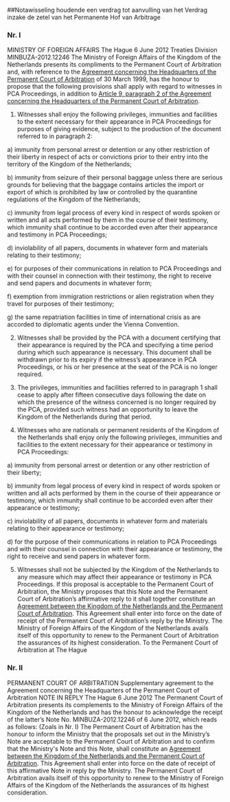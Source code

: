 <meta http-equiv='Content-Type' content='text/html; charset=utf-8' />

##Notawisseling houdende een verdrag tot aanvulling van het Verdrag inzake de zetel van het Permanente Hof van Arbitrage

### Nr.  I  

MINISTRY OF FOREIGN AFFAIRS The Hague 6 June 2012 Treaties Division MINBUZA-2012.12246 The Ministry of Foreign Affairs of the Kingdom of the Netherlands presents its compliments to the Permanent Court of Arbitration and, with reference to the [Agreement concerning the Headquarters of the Permanent Court of Arbitration](../../../../../../../../../../../../../verdrag/verdrag/inzake/de/zetel/van/het/permanente/hof/van/arbitrage/BWBV0001409/README.md) of 30 March 1999, has the honour to propose that the following provisions shall apply with regard to witnesses in PCA Proceedings, in addition to [Article 9, paragraph 2 of the Agreement concerning the Headquarters of the Permanent Court of Arbitration](../../../../../../../../../../../../../verdrag/verdrag/inzake/de/zetel/van/het/permanente/hof/van/arbitrage/BWBV0001409/README.md). 

1. Witnesses shall enjoy the following privileges, immunities and facilities to the extent necessary for their appearance in PCA Proceedings for purposes of giving evidence, subject to the production of the document referred to in paragraph 2: 

a) immunity from personal arrest or detention or any other restriction of their liberty in respect of acts or convictions prior to their entry into the territory of the Kingdom of the Netherlands;  

b) immunity from seizure of their personal baggage unless there are serious grounds for believing that the baggage contains articles the import or export of which is prohibited by law or controlled by the quarantine regulations of the Kingdom of the Netherlands;  

c) immunity from legal process of every kind in respect of words spoken or written and all acts performed by them in the course of their testimony, which immunity shall continue to be accorded even after their appearance and testimony in PCA Proceedings;  

d) inviolability of all papers, documents in whatever form and materials relating to their testimony;  

e) for purposes of their communications in relation to PCA Proceedings and with their counsel in connection with their testimony, the right to receive and send papers and documents in whatever form;  

f) exemption from immigration restrictions or alien registration when they travel for purposes of their testimony;  

g) the same repatriation facilities in time of international crisis as are accorded to diplomatic agents under the Vienna Convention.    

2. Witnesses shall be provided by the PCA with a document certifying that their appearance is required by the PCA and specifying a time period during which such appearance is necessary. This document shall be withdrawn prior to its expiry if the witness’s appearance in PCA Proceedings, or his or her presence at the seat of the PCA is no longer required.  

3. The privileges, immunities and facilities referred to in paragraph 1 shall cease to apply after fifteen consecutive days following the date on which the presence of the witness concerned is no longer required by the PCA, provided such witness had an opportunity to leave the Kingdom of the Netherlands during that period.  

4. Witnesses who are nationals or permanent residents of the Kingdom of the Netherlands shall enjoy only the following privileges, immunities and facilities to the extent necessary for their appearance or testimony in PCA Proceedings: 

a) immunity from personal arrest or detention or any other restriction of their liberty;  

b) immunity from legal process of every kind in respect of words spoken or written and all acts performed by them in the course of their appearance or testimony, which immunity shall continue to be accorded even after their appearance or testimony;  

c) inviolability of all papers, documents in whatever form and materials relating to their appearance or testimony;  

d) for the purpose of their communications in relation to PCA Proceedings and with their counsel in connection with their appearance or testimony, the right to receive and send papers in whatever form.    

5. Witnesses shall not be subjected by the Kingdom of the Netherlands to any measure which may affect their appearance or testimony in PCA Proceedings.   If this proposal is acceptable to the Permanent Court of Arbitration, the Ministry proposes that this Note and the Permanent Court of Arbitration’s affirmative reply to it shall together constitute an [Agreement between the Kingdom of the Netherlands and the Permanent Court of Arbitration](../../../../../../../../../../../../../verdrag/verdrag/inzake/de/zetel/van/het/permanente/hof/van/arbitrage/BWBV0001409/README.md). This Agreement shall enter into force on the date of receipt of the Permanent Court of Arbitration’s reply by the Ministry. The Ministry of Foreign Affairs of the Kingdom of the Netherlands avails itself of this opportunity to renew to the Permanent Court of Arbitration the assurances of its highest consideration. To the Permanent Court of Arbitration at The Hague   

### Nr.  II  

PERMANENT COURT OF ARBITRATION Supplementary agreement to the Agreement concerning the Headquarters of the Permanent Court of Arbitration NOTE IN REPLY The Hague 6 June 2012 The Permanent Court of Arbitration presents its complements to the Ministry of Foreign Affairs of the Kingdom of the Netherlands and has the honour to acknowledge the receipt of the latter’s Note No. MINBUZA-2012.12246 of 6 June 2012, which reads as follows:  (Zoals in Nr. I)  The Permanent Court of Arbitration has the honour to inform the Ministry that the proposals set out in the Ministry’s Note are acceptable to the Permanent Court of Arbitration and to confirm that the Ministry's Note and this Note, shall constitute an [Agreement between the Kingdom of the Netherlands and the Permanent Court of Arbitration](../../../../../../../../../../../../../verdrag/verdrag/inzake/de/zetel/van/het/permanente/hof/van/arbitrage/BWBV0001409/README.md). This Agreement shall enter into force on the date of receipt of this affirmative Note in reply by the Ministry. The Permanent Court of Arbitration avails itself of this opportunity to renew to the Ministry of Foreign Affairs of the Kingdom of the Netherlands the assurances of its highest consideration.   
